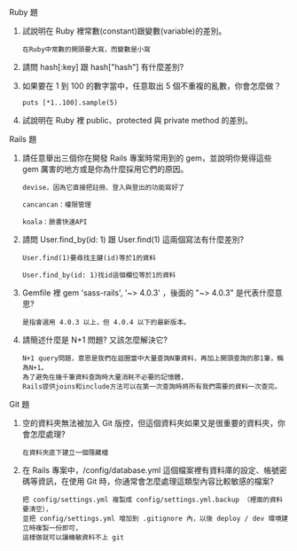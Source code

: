 Ruby 題


 1.	試說明在 Ruby 裡常數(constant)跟變數(variable)的差別。

        在Ruby中常數的開頭要大寫，而變數是小寫


 2.	請問 hash[:key] 跟 hash["hash"] 有什麼差別?


 3.	如果要在 1 到 100 的數字當中，任意取出 5 個不重複的亂數，你會怎麼做？

        puts [*1..100].sample(5)


 4.	試說明在 Ruby 裡 public、protected 與 private method 的差別。



Rails 題


 1.	請任意舉出三個你在開發 Rails 專案時常用到的 gem，並說明你覺得這些 gem 厲害的地方或是你為什麼採用它們的原因。

        devise，因為它直接把註冊、登入與登出的功能寫好了

        cancancan：權限管理

        koala：臉書快速API



 2.	請問 User.find_by(id: 1) 跟 User.find(1) 這兩個寫法有什麼差別?

        User.find(1)要尋找主鍵(id)等於1的資料

        User.find_by(id: 1)找id這個欄位等於1的資料


 3.	Gemfile 裡 gem 'sass-rails', '~> 4.0.3' ，後面的 "~> 4.0.3" 是代表什麼意思?

        是指會選用 4.0.3 以上，但 4.0.4 以下的最新版本。


 4.	請簡述什麼是 N+1 問題? 又該怎麼解決它?

        N+1 query問題，意思是我們在迴圈當中大量查詢N筆資料，再加上開頭查詢的那1筆，稱為N+1。
        為了避免在幾千筆資料查詢時大量消耗不必要的記憶體，
        Rails提供joins和include方法可以在第一次查詢時將所有我們需要的資料一次查完。



Git 題


 1.	空的資料夾無法被加入 Git 版控，但這個資料夾如果又是很重要的資料夾，你會怎麼處理?

        在資料夾底下建立一個隱藏檔


 2.	在 Rails 專案中，/config/database.yml 這個檔案裡有資料庫的設定、帳號密碼等資訊，在使用 Git 時，你通常會怎麼處理這類型內容比較敏感的檔案?

        把 config/settings.yml 複製成 config/settings.yml.backup （裡面的資料要清空），
        並把 config/settings.yml 增加到 .gitignore 內，以後 deploy / dev 環境建立時複製一份即可，
        這樣做就可以讓機敏資料不上 git
